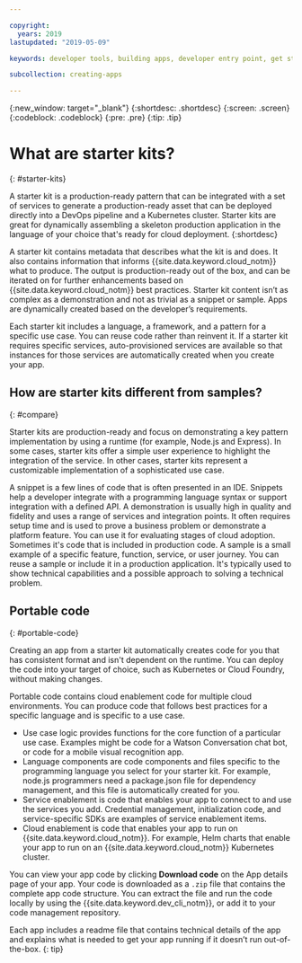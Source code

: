 ```yaml
---

copyright:
  years: 2019
lastupdated: "2019-05-09"

keywords: developer tools, building apps, developer entry point, get started coding, starter kit

subcollection: creating-apps

---
```

{:new_window: target="_blank"}
{:shortdesc: .shortdesc}
{:screen: .screen}
{:codeblock: .codeblock}
{:pre: .pre}
{:tip: .tip}

# What are starter kits?
{: #starter-kits}

A starter kit is a production-ready pattern that can be integrated with a set of services to generate a production-ready asset that can be deployed directly into a DevOps pipeline and a Kubernetes cluster. Starter kits are great for dynamically assembling a skeleton production application in the language of your choice that's ready for cloud deployment. 
{:shortdesc}

A starter kit contains metadata that describes what the kit is and does. It also contains information that informs {{site.data.keyword.cloud_notm}} what to produce. The output is production-ready out of the box, and can be iterated on for further enhancements based on {{site.data.keyword.cloud_notm}} best practices. Starter kit content isn’t as complex as a demonstration and not as trivial as a snippet or sample. Apps are dynamically created based on the developer’s requirements.

Each starter kit includes a language, a framework, and a pattern for a specific use case. You can reuse code rather than reinvent it. If a starter kit requires specific services, auto-provisioned services are available so that instances for those services are automatically created when you create your app.

## How are starter kits different from samples?
{: #compare}

Starter kits are production-ready and focus on demonstrating a key pattern implementation by using a runtime (for example, Node.js and Express). In some cases, starter kits offer a simple user experience to highlight the integration of the service. In other cases, starter kits represent a customizable implementation of a sophisticated use case.

A snippet is a few lines of code that is often presented in an IDE. Snippets help a developer integrate with a programming language syntax or support integration with a defined API. A demonstration is usually high in quality and fidelity and uses a range of services and integration points. It often requires setup time and is used to prove a business problem or demonstrate a platform feature. You can use it for evaluating stages of cloud adoption. Sometimes it's code that is included in production code. A sample is a small example of a specific feature, function, service, or user journey. You can reuse a sample or include it in a production application. It's typically used to show technical capabilities and a possible approach to solving a technical problem.

## Portable code
{: #portable-code}

Creating an app from a starter kit automatically creates code for you that has consistent format and isn't dependent on the runtime. You can deploy the code into your target of choice, such as Kubernetes or Cloud Foundry, without making changes.

Portable code contains cloud enablement code for multiple cloud environments. You can produce code that follows best practices for a specific language and is specific to a use case. 

* Use case logic provides functions for the core function of a particular use case. Examples might be code for a Watson Conversation chat bot, or code for a mobile visual recognition app.
* Language components are code components and files specific to the programming language you select for your starter kit. For example, node.js programmers need a package.json file for dependency management, and this file is automatically created for you.
* Service enablement is code that enables your app to connect to and use the services you add. Credential management, initialization code, and service-specific SDKs are examples of service enablement items.
* Cloud enablement is code that enables your app to run on {{site.data.keyword.cloud_notm}}. For example, Helm charts that enable your app to run on an {{site.data.keyword.cloud_notm}} Kubernetes cluster.

You can view your app code by clicking **Download code** on the App details page of your app. Your code is downloaded as a `.zip` file that contains the complete app code structure. You can extract the file and run the code locally by using the {{site.data.keyword.dev_cli_notm}}, or add it to your code management repository.

Each app includes a readme file that contains technical details of the app and explains what is needed to get your app running if it doesn’t run out-of-the-box.
{: tip}
